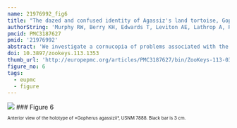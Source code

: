 ```yaml
---
name: 21976992_fig6
title: "The dazed and confused identity of Agassiz's land tortoise, Gopherus agassizii (Testudines, Testudinidae) with the description of a new species, and its consequences for conservation."
authorString: 'Murphy RW, Berry KH, Edwards T, Leviton AE, Lathrop A, Riedle JD.'
pmcid: PMC3187627
pmid: '21976992'
abstract: 'We investigate a cornucopia of problems associated with the identity of the desert tortoise, Gopherus agassizii (Cooper). The date of publication is found to be 1861, rather than 1863. Only one of the three original cotypes exists, and it is designated as the lectotype of the species. Another cotype is found to have been destroyed in the 1906 San Francisco earthquake and subsequent fire. The third is lost. The lectotype is genetically confirmed to be from California, and not Arizona, USA as sometimes reported. Maternally, the holotype of Gopherus lepidocephalus (Ottley & Velázques Solis. 1989) from the Cape Region of Baja California Sur, Mexico is also from the Mojavian population of the desert tortoise, and not from Tiburon Island, Sonora, Mexico as previously proposed. A suite of characters serve to diagnose tortoises west and north of the Colorado River, the Mojavian population, from those east and south of the river in Arizona, USA, and Sonora and Sinaloa, Mexico, the Sonoran population. Species recognition is warranted and because Gopherus lepidocephalus is from the Mojavian population, no names are available for the Sonoran species. Thus, a new species, Gopherus morafkaisp. n., is named and this action reduces the distribution of Gopherus agassizii to only 30% of its former range. This reduction has important implications for the conservation and protection of Gopherus agassizii, which may deserve a higher level of protection.'
doi: 10.3897/zookeys.113.1353
thumb_url: 'http://europepmc.org/articles/PMC3187627/bin/ZooKeys-113-039-g006.gif'
figure_no: 6
tags:
  - eupmc
  - figure
---
```

<img src='http://europepmc.org/articles/PMC3187627/bin/ZooKeys-113-039-g006.jpg' style='max-height: 300px'>
### Figure 6
<p style='font-size: 10px;'>Anterior view of the holotype of *<named-content content-type="taxon-name">Gopherus agassizii</named-content>*, USNM 7888. Black bar is 3 cm.</p>